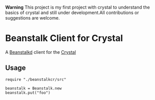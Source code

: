 **Warning** This project is my first project with crystal to understand the basics of crystal and still under development.All contributions or suggestions are welcome. 

Beanstalk Client for Crystal
========================

A [Beanstalkd](http://kr.github.io/beanstalkd/) client for the [Crystal](http://crystal-lang.org)


## Usage

```crystal
require "./beanstalkcr/src"

beanstalk = Beanstalk.new
beanstalk.put("foo")
```
